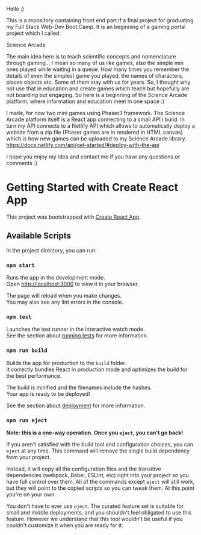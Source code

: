 Hello :) 

This is a repository containing front end part if a final project for graduating my Full Stack Web-Dev Boot Camp. 
It is an beginning of a gaming portal project which I called: 

Science Arcade

The main idea here is to teach scientific concepts and nomenclature through gaming...
I mean so many of us like games, also the simple min ones played while waiting in a queue.
How many times you remember the details of even the simplest game you played, the names of characters, places objects etc. Some of them stay with us for years. 
So, I thought why not use that in education and create games which teach but hopefully are not boarding but engaging. 
So here is a beginning of the Science Arcade platform, where information and education meet in one space :) 

I made, for now two mini games using Phaser3 framework.
The Science Arcade platform itself is a React app connecting to a small API I build. In turn my API connects to a Netlify API which allows to automatically deploy a website from a zip file (Phaser games are in rendered in HTML canvas) which is how new games can be uploaded to my Science Arcade library. 
https://docs.netlify.com/api/get-started/#deploy-with-the-api


I hope you enjoy my idea and contact me if you have any questions or comments :) 



# Getting Started with Create React App

This project was bootstrapped with [Create React App](https://github.com/facebook/create-react-app).

## Available Scripts

In the project directory, you can run:

### `npm start`

Runs the app in the development mode.\
Open [http://localhost:3000](http://localhost:3000) to view it in your browser.

The page will reload when you make changes.\
You may also see any lint errors in the console.

### `npm test`

Launches the test runner in the interactive watch mode.\
See the section about [running tests](https://facebook.github.io/create-react-app/docs/running-tests) for more information.

### `npm run build`

Builds the app for production to the `build` folder.\
It correctly bundles React in production mode and optimizes the build for the best performance.

The build is minified and the filenames include the hashes.\
Your app is ready to be deployed!

See the section about [deployment](https://facebook.github.io/create-react-app/docs/deployment) for more information.

### `npm run eject`

**Note: this is a one-way operation. Once you `eject`, you can't go back!**

If you aren't satisfied with the build tool and configuration choices, you can `eject` at any time. This command will remove the single build dependency from your project.

Instead, it will copy all the configuration files and the transitive dependencies (webpack, Babel, ESLint, etc) right into your project so you have full control over them. All of the commands except `eject` will still work, but they will point to the copied scripts so you can tweak them. At this point you're on your own.

You don't have to ever use `eject`. The curated feature set is suitable for small and middle deployments, and you shouldn't feel obligated to use this feature. However we understand that this tool wouldn't be useful if you couldn't customize it when you are ready for it.
